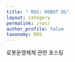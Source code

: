 ```yaml
---
title: " ROS: ROBOT OS"
layout: category
permalink: /ros/
author_profile: false
taxonomy: ROS
---
```

  로봇운영체제 관련 포스팅
